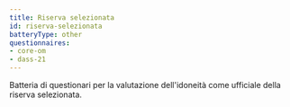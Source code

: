 ```yaml
---
title: Riserva selezionata
id: riserva-selezionata
batteryType: other
questionnaires:
- core-om
- dass-21
---
```

Batteria di questionari per la valutazione dell'idoneità come ufficiale della riserva selezionata.